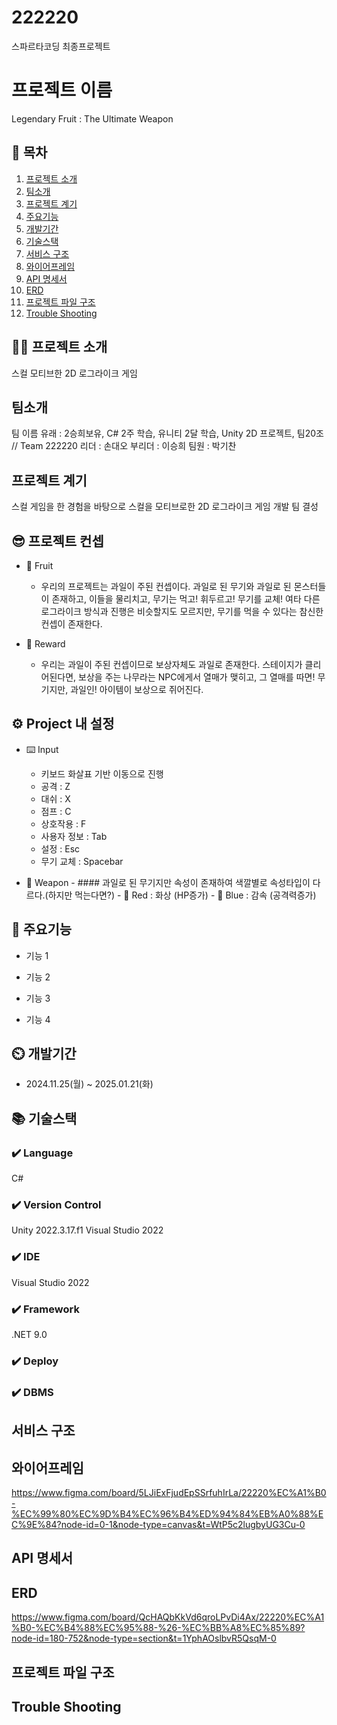 # 222220
스파르타코딩 최종프로젝트

# 프로젝트 이름
Legendary Fruit : The Ultimate Weapon

## 📖 목차
1. [프로젝트 소개](#프로젝트-소개)
2. [팀소개](#팀소개)
3. [프로젝트 계기](#프로젝트-계기)
4. [주요기능](#주요기능)
5. [개발기간](#개발기간)
6. [기술스택](#기술스택)
7. [서비스 구조](#서비스-구조)
8. [와이어프레임](#와이어프레임)
9. [API 명세서](#API-명세서)
10. [ERD](#ERD)
11. [프로젝트 파일 구조](#프로젝트-파일-구조)
12. [Trouble Shooting](#trouble-shooting)
    
## 👨‍🏫 프로젝트 소개
스컬 모티브한 2D 로그라이크 게임

## 팀소개
팀 이름 유래 : 2승희보유, C# 2주 학습, 유니티 2달 학습, Unity 2D 프로젝트, 팀20조 // Team 222220
리더 : 손대오
부리더 : 이승희
팀원 : 박기찬

## 프로젝트 계기
스컬 게임을 한 경험을 바탕으로 스컬을 모티브로한 2D 로그라이크 게임 개발 팀 결성

## 😎 프로젝트 컨셉
- 🍓 Fruit 
     - 우리의 프로젝트는 과일이 주된 컨셉이다.
      과일로 된 무기와 과일로 된 몬스터들이 존재하고, 이들을 물리치고, 무기는 먹고! 휘두르고! 무기를 교체!
      여타 다른 로그라이크 방식과 진행은 비슷할지도 모르지만,
      무기를 먹을 수 있다는 참신한 컨셉이 존재한다.


- 🎁 Reward
     - 우리는 과일이 주된 컨셉이므로 보상자체도 과일로 존재한다.
       스테이지가 클리어된다면, 보상을 주는 나무라는 NPC에게서 열매가 맺히고, 그 열매를 따면!
       무기지만, 과일인! 아이템이 보상으로 쥐어진다.
  
## ⚙️ Project 내 설정
- ⌨️ Input
    - 키보드 화살표 기반 이동으로 진행
    - 공격 : Z
    -  대쉬 : X
    -  점프 : C
    -  상호작용 : F
    -  사용자 정보 : Tab
    -  설정 : Esc
    -  무기 교체 : Spacebar

- 🔫 Weapon
       - #### 과일로 된 무기지만
              속성이 존재하여 색깔별로 속성타입이 다르다.(하지만 먹는다면?) 
                  - 🔴  Red  :  화상   (HP증가)
                  - 🔵  Blue :  감속   (공격력증가)

## 💜 주요기능

- 기능 1

- 기능 2

- 기능 3

- 기능 4


## ⏲️ 개발기간
- 2024.11.25(월) ~ 2025.01.21(화)

## 📚️ 기술스택

### ✔️ Language
C#

### ✔️ Version Control
Unity 2022.3.17.f1
Visual Studio 2022

### ✔️ IDE
Visual Studio 2022

### ✔️ Framework
.NET 9.0

### ✔️ Deploy 

### ✔️  DBMS

## 서비스 구조

## 와이어프레임
https://www.figma.com/board/5LJiExFjudEpSSrfuhIrLa/22220%EC%A1%B0-%EC%99%80%EC%9D%B4%EC%96%B4%ED%94%84%EB%A0%88%EC%9E%84?node-id=0-1&node-type=canvas&t=WtP5c2lugbyUG3Cu-0

## API 명세서

## ERD
https://www.figma.com/board/QcHAQbKkVd6qroLPvDi4Ax/22220%EC%A1%B0-%EC%B4%88%EC%95%88-%26-%EC%BB%A8%EC%85%89?node-id=180-752&node-type=section&t=1YphAOslbvR5QsqM-0

## 프로젝트 파일 구조

## Trouble Shooting
